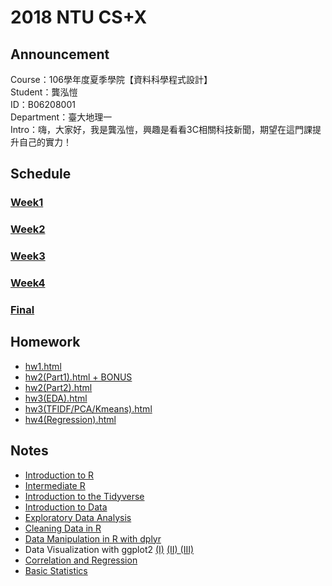 # 2018 NTU CS+X
## Announcement
Course：106學年度夏季學院【資料科學程式設計】<br />
Student：龔泓愷<br /> 
ID：B06208001<br />
Department：臺大地理一<br />
Intro：嗨，大家好，我是龔泓愷，興趣是看看3C相關科技新聞，期望在這門課提升自己的實力！
## Schedule
### [Week1](https://github.com/Bourbon0212/NTU-CS-X/tree/master/Week1)
### [Week2](https://github.com/Bourbon0212/NTU-CS-X/tree/master/Week2)
### [Week3](https://github.com/Bourbon0212/NTU-CS-X/tree/master/Week3)
### [Week4](https://github.com/Bourbon0212/NTU-CS-X/tree/master/Week4)      
### [Final](https://github.com/Bourbon0212/NTU-CS-X/tree/master/Final%20Project)    
## Homework
* [hw1.html](https://bourbon0212.github.io/NTU-CS-X/Week1/hw1.html)   
* [hw2(Part1).html + BONUS](https://bourbon0212.github.io/NTU-CS-X/Week2/hw2_part1.html)    
* [hw2(Part2).html](https://bourbon0212.github.io/NTU-CS-X/Week2/hw2_part2.html)    
* [hw3(EDA).html](https://bourbon0212.github.io/NTU-CS-X/Week3/Happiness_and_Open_Data.html)         
* [hw3(TFIDF/PCA/Kmeans).html](https://bourbon0212.github.io/NTU-CS-X/Week3/TFIDF_-_PCA_-_Kmeans.html)    
* [hw4(Regression).html](https://bourbon0212.github.io/NTU-CS-X/Week4/Happiness___Open_Data__II_.html)      
## Notes
* [Introduction to R](https://bourbon0212.github.io/NTU-CS-X/Week1/hw1.html#1)
* [Intermediate R](https://bourbon0212.github.io/NTU-CS-X/Week1/hw1.html#2)
* [Introduction to the Tidyverse](https://bourbon0212.github.io/NTU-CS-X/Week1/hw1.html#3)
* [Introduction to Data](https://bourbon0212.github.io/NTU-CS-X/Week4/Introduction_to_Data.html)      
* [Exploratory Data Analysis](https://bourbon0212.github.io/NTU-CS-X/Week2/Exploratory_Data_Analysis.html)
* [Cleaning Data in R](https://bourbon0212.github.io/NTU-CS-X/Week2/Cleaning_Data_in_R.html)
* [Data Manipulation in R with dplyr](https://bourbon0212.github.io/NTU-CS-X/Week2/Data_Manipulation_in_R_with_dplyr.html)
* Data Visualization with ggplot2 [(I)](https://bourbon0212.github.io/NTU-CS-X/Week2/Data_Visualization_with_ggplot2__Part_1_.html) [(II)
](https://bourbon0212.github.io/NTU-CS-X/Week3/Data_Visualization_with_ggplot2__Part_2_.html) [(III)](https://bourbon0212.github.io/NTU-CS-X/Week4/Data_Visualization_with_ggplot2__Part_3_.html)     
* [Correlation and Regression](https://bourbon0212.github.io/NTU-CS-X/Week3/Correlation_and_Regression.html)      
* [Basic Statistics](https://bourbon0212.github.io/NTU-CS-X/Week4/Basic_Statistics.html) 

